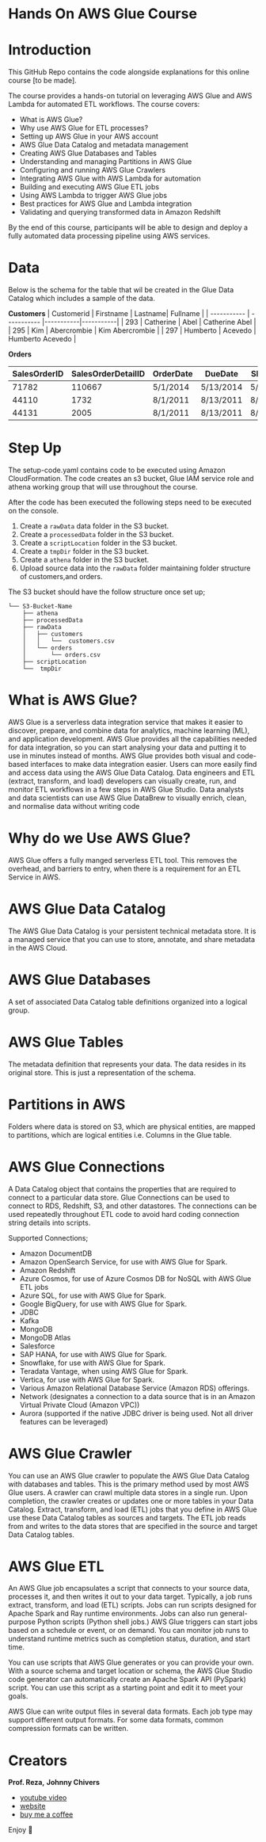 # Hands On AWS Glue Course

# Introduction 

This GitHub Repo contains the code alongside explanations for this online course [to be made]. 

The course provides a hands-on tutorial on leveraging AWS Glue and AWS Lambda for automated ETL workflows. The course covers:
- What is AWS Glue?
- Why use AWS Glue for ETL processes?
- Setting up AWS Glue in your AWS account
- AWS Glue Data Catalog and metadata management
- Creating AWS Glue Databases and Tables
- Understanding and managing Partitions in AWS Glue
- Configuring and running AWS Glue Crawlers
- Integrating AWS Glue with AWS Lambda for automation
- Building and executing AWS Glue ETL jobs
- Using AWS Lambda to trigger AWS Glue jobs
- Best practices for AWS Glue and Lambda integration
- Validating and querying transformed data in Amazon Redshift

By the end of this course, participants will be able to design and deploy a fully automated data processing pipeline using AWS services.

# Data 
Below is the schema for the table that wil be created in the Glue Data Catalog which includes a sample of the data.

**Customers**
| Customerid      | Firstname | Lastname| Fullname |
| ----------- | ----------- |-----------|-----------|
|  293 | Catherine                | Abel                   | Catherine Abel                 |
|  295 | Kim                      | Abercrombie            | Kim Abercrombie                |
|  297 | Humberto                 | Acevedo                | Humberto Acevedo               |

**Orders**

|  SalesOrderID |  SalesOrderDetailID |  OrderDate |  DueDate  | ShipDate | EmployeeID | CustomerID | SubTotal | TaxAmt | Freight | TotalDue | ProductID | OrderQty | UnitPrice | UnitPriceDiscount | LineTotal |
|---------------|---------------|---------------|---------------|---------------|---------------|---------------|---------------|---------------|---------------|---------------|---------------|---------------|---------------|---------------|---------------|
| 71782 | 110667 | 5/1/2014   | 5/13/2014  | 5/8/2014  | 276 |  293 |   33319.986 |  3182.8264 |  994.6333 | 37497.4457 | 714 |  3 |    29.994 |    0 |      89.982 |
| 44110 |   1732 | 8/1/2011   | 8/13/2011  | 8/8/2011  | 277 |  295 |  16667.3077 |  1600.6864 |  500.2145 |  18768.2086 | 765 |  2 |  419.4589 |    0 |    838.9178 |
| 44131 |   2005 | 8/1/2011   | 8/13/2011  | 8/8/2011  | 275 |  297 |  20514.2859 |  1966.5222 |  614.5382 |  23095.3463 | 709 |  6 |       5.7 |    0 |        34.2 |

# Step Up 
The setup-code.yaml contains code to be executed using Amazon CloudFormation. The code creates an s3 bucket, Glue IAM service role and athena working group that will use throughout the course. 

After the code has been executed the following steps need to be executed on the console. 

1. Create a `rawData` data folder in the S3 bucket.  
2. Create a `processedData` folder in the S3 bucket.
3. Create a `scriptLocation` folder in the S3 bucket.
4. Create a `tmpDir` folder in the S3 bucket.
5. Create a `athena` folder in the S3 bucket.
6. Upload source data into the `rawData` folder maintaining folder structure of customers,and orders.  

The S3 bucket should have the follow structure once set up; 

```
└── S3-Bucket-Name
    ├── athena
    ├── processedData
    ├── rawData
    │   ├── customers 
    │   │   └──  customers.csv 
    │   └── orders
    │       └── orders.csv 
    ├── scriptLocation    
    └──  tmpDir
```

# What is AWS Glue?  
AWS Glue is a serverless data integration service that makes it easier to discover, prepare, and combine data for analytics, machine learning (ML), and application development. AWS Glue provides all the capabilities needed for data integration, so you can start analysing your data and putting it to use in minutes instead of months. AWS Glue provides both visual and code-based interfaces to make data integration easier. Users can more easily find and access data using the AWS Glue Data Catalog. Data engineers and ETL (extract, transform, and load) developers can visually create, run, and monitor ETL workflows in a few steps in AWS Glue Studio. Data analysts and data scientists can use AWS Glue DataBrew to visually enrich, clean, and normalise data without writing code

# Why do we Use AWS Glue?  
AWS Glue offers a fully manged serverless ETL tool. This removes the overhead, and barriers to entry, when there is a requirement for an ETL Service in AWS. 

# AWS Glue Data Catalog 
The AWS Glue Data Catalog is your persistent technical metadata store. It is a managed service that you can use to store, annotate, and share metadata in the AWS Cloud.

# AWS Glue Databases 
A set of associated Data Catalog table definitions organized into a logical group.

# AWS Glue Tables
The metadata definition that represents your data. The data resides in its original store. This is just a representation of the schema.

# Partitions in AWS
Folders where data is stored on S3, which are physical entities, are mapped to partitions, which are logical entities i.e. Columns in the Glue table.

# AWS Glue Connections
A Data Catalog object that contains the properties that are required to connect to a particular data store. Glue Connections can be used to connect to RDS, Redshift, S3, and other datastores. The connections can be used repeatedly throughout ETL code to avoid hard coding connection string details into scripts. 

Supported Connections; 
- Amazon DocumentDB
- Amazon OpenSearch Service, for use with AWS Glue for Spark.
- Amazon Redshift
- Azure Cosmos, for use of Azure Cosmos DB for NoSQL with AWS Glue ETL jobs
- Azure SQL, for use with AWS Glue for Spark.
- Google BigQuery, for use with AWS Glue for Spark.
- JDBC
- Kafka
- MongoDB
- MongoDB Atlas
- Salesforce
- SAP HANA, for use with AWS Glue for Spark.
- Snowflake, for use with AWS Glue for Spark.
- Teradata Vantage, when using AWS Glue for Spark.
- Vertica, for use with AWS Glue for Spark.
- Various Amazon Relational Database Service (Amazon RDS) offerings.
- Network (designates a connection to a data source that is in an Amazon Virtual Private Cloud (Amazon VPC))
- Aurora (supported if the native JDBC driver is being used. Not all driver features can be leveraged)

# AWS Glue Crawler 
You can use an AWS Glue crawler to populate the AWS Glue Data Catalog with databases and tables. This is the primary method used by most AWS Glue users. A crawler can crawl multiple data stores in a single run. Upon completion, the crawler creates or updates one or more tables in your Data Catalog. Extract, transform, and load (ETL) jobs that you define in AWS Glue use these Data Catalog tables as sources and targets. The ETL job reads from and writes to the data stores that are specified in the source and target Data Catalog tables.


# AWS Glue ETL 
An AWS Glue job encapsulates a script that connects to your source data, processes it, and then writes it out to your data target. Typically, a job runs extract, transform, and load (ETL) scripts. Jobs can run scripts designed for Apache Spark and Ray runtime environments. Jobs can also run general-purpose Python scripts (Python shell jobs.) AWS Glue triggers can start jobs based on a schedule or event, or on demand. You can monitor job runs to understand runtime metrics such as completion status, duration, and start time.

You can use scripts that AWS Glue generates or you can provide your own. With a source schema and target location or schema, the AWS Glue Studio code generator can automatically create an Apache Spark API (PySpark) script. You can use this script as a starting point and edit it to meet your goals.

AWS Glue can write output files in several data formats. Each job type may support different output formats. For some data formats, common compression formats can be written.

# Creators

**Prof. Reza,**
**Johnny Chivers**


- [youtube video](https://youtu.be/ZvJSaioPYyo) 
- [website](https://www.johnnychivers.co.uk)
- [buy me a coffee](https://www.buymeacoffee.com/johnnychivers)

Enjoy :metal:

